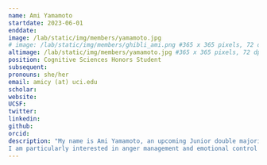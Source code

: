 ```yaml
---
name: Ami Yamamoto
startdate: 2023-06-01
enddate:
image: /lab/static/img/members/yamamoto.jpg
# image: /lab/static/img/members/ghibli_ami.png #365 x 365 pixels, 72 dpi, JPG
altimage: /lab/static/img/members/yamamoto.jpg #365 x 365 pixels, 72 dpi, JPG
position: Cognitive Sciences Honors Student
subsequent:
pronouns: she/her
email: amicy (at) uci.edu
scholar:
website:
UCSF:
twitter: 
linkedin: 
github: 
orcid:
description: "My name is Ami Yamamoto, an upcoming Junior double majoring in Psychology B.S. and Criminology, Law, and Society. My research interest is anything based on decision making and motivation. 
I am particularly interested in anger management and emotional control in individuals. I want to understand the difference between people who act upon their emotions and those who do not."
---
```

